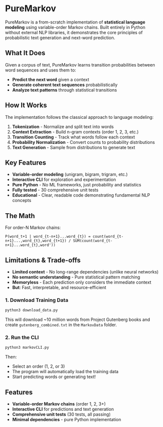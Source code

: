 # PureMarkov

PureMarkov is a from-scratch implementation of **statistical language modeling** using variable-order Markov chains. Built entirely in Python without external NLP libraries, it demonstrates the core principles of probabilistic text generation and next-word prediction.

## What It Does

Given a corpus of text, PureMarkov learns transition probabilities between word sequences and uses them to:
- **Predict the next word** given a context
- **Generate coherent text sequences** probabilistically
- **Analyze text patterns** through statistical transitions

## How It Works

The implementation follows the classical approach to language modeling:

1. **Tokenization** - Normalize and split text into words
2. **Context Extraction** - Build n-gram contexts (order 1, 2, 3, etc.)
3. **Transition Counting** - Track what words follow each context
4. **Probability Normalization** - Convert counts to probability distributions
5. **Text Generation** - Sample from distributions to generate text

## Key Features

- **Variable-order modeling** (unigram, bigram, trigram, etc.)
- **Interactive CLI** for exploration and experimentation
- **Pure Python** - No ML frameworks, just probability and statistics
- **Fully tested** - 30 comprehensive unit tests
- **Educational** - Clear, readable code demonstrating fundamental NLP concepts

## The Math

For order-N Markov chains:
```
P(word_t+1 | word_{t-n+1}...word_{t}) = count(word_{t-n+1}...,word_{t},word_{t+1}) / SUM(count(word_{t-n+1}...word_{t},word'))
```


## Limitations & Trade-offs

- **Limited context** - No long-range dependencies (unlike neural networks)
- **No semantic understanding** - Pure statistical pattern matching
- **Memoryless** - Each prediction only considers the immediate context
- **But**: Fast, interpretable, and resource-efficient

### 1. Download Training Data
```bash
python3 download_data.py
```
This will download ~10 million words from Project Gutenberg books and create `gutenberg_combined.txt` in the `MarkovData` folder.

### 2. Run the CLI
```bash
python3 markovCLI.py
```
Then:
- Select an order (1, 2, or 3)
- The program will automatically load the training data
- Start predicting words or generating text!

## Features

- **Variable-order Markov chains** (order 1, 2, 3+)
- **Interactive CLI** for predictions and text generation
- **Comprehensive unit tests** (30 tests, all passing)
- **Minimal dependencies** - pure Python implementation
